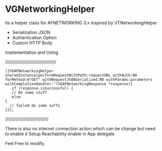 # VGNetworkingHelper
Its  a helper class for AFNETWORKING 3.x 
inspired by VTNetworkingHelper

- Serialization JSON
- Authentication Option
- Custom HTTP Body

Implementation and Using  

/////////////////////////////////

    [[VGAFNetworkingHelper sharedInstance]performRequestWithPath:requestURL withAuth:NO forMethod:@"GET" withRequestJSONSerialized:NO withParams:parameters withCompletionHandler:^(VGAFNetworkingResponse *response){
       if (response.isSuccessful) {
       // Do some stuff
       else
    {
      // failed do some suffs
    }}];

////////////////////////////

There is also no internet connection action which can be change but need to enable it 
Setup Reachability enable in App delegate


Feel Free to modify.




